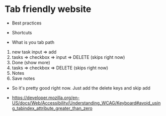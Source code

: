 # Tab friendly website

- Best practices
- Shortcuts

- What is you tab path

1. new task input => add
2. tasks => checkbox => input => DELETE (skips right now)
3. Done (show more)
4. tasks => checkbox => DELETE (skips right now)
5. Notes
6. Save notes

- So it's pretty good right now. Just add the delete keys and skip add

- https://developer.mozilla.org/en-US/docs/Web/Accessibility/Understanding_WCAG/Keyboard#avoid_using_tabindex_attribute_greater_than_zero
